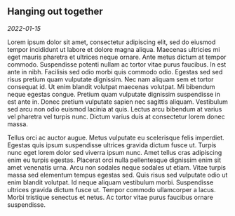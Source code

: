 ## Hanging out together
*2022-01-15*

Lorem ipsum dolor sit amet, consectetur adipiscing elit, sed do eiusmod tempor incididunt ut labore et dolore magna aliqua. Maecenas ultricies mi eget mauris pharetra et ultrices neque ornare. Ante metus dictum at tempor commodo. Suspendisse potenti nullam ac tortor vitae purus faucibus. In est ante in nibh. Facilisis sed odio morbi quis commodo odio. Egestas sed sed risus pretium quam vulputate dignissim. Nec nam aliquam sem et tortor consequat id. Ut enim blandit volutpat maecenas volutpat. Mi bibendum neque egestas congue. Pretium quam vulputate dignissim suspendisse in est ante in. Donec pretium vulputate sapien nec sagittis aliquam. Vestibulum sed arcu non odio euismod lacinia at quis. Lectus arcu bibendum at varius vel pharetra vel turpis nunc. Dictum varius duis at consectetur lorem donec massa.

Tellus orci ac auctor augue. Metus vulputate eu scelerisque felis imperdiet. Egestas quis ipsum suspendisse ultrices gravida dictum fusce ut. Turpis nunc eget lorem dolor sed viverra ipsum nunc. Amet tellus cras adipiscing enim eu turpis egestas. Placerat orci nulla pellentesque dignissim enim sit amet venenatis urna. Arcu non sodales neque sodales ut etiam. Vitae turpis massa sed elementum tempus egestas sed. Quis risus sed vulputate odio ut enim blandit volutpat. Id neque aliquam vestibulum morbi. Suspendisse ultrices gravida dictum fusce ut. Tempor commodo ullamcorper a lacus. Morbi tristique senectus et netus. Ac tortor vitae purus faucibus ornare suspendisse.